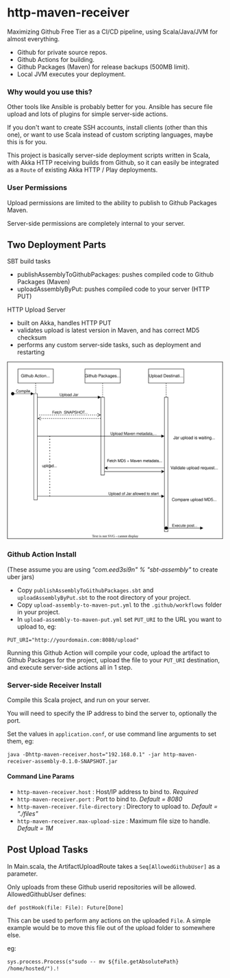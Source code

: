 # http-maven-receiver
Maximizing Github Free Tier as a CI/CD pipeline, using Scala/Java/JVM for almost everything.

- Github for private source repos.
- Github Actions for building.
- Github Packages (Maven) for release backups (500MB limit).
- Local JVM executes your deployment.

### Why would you use this?

Other tools like Ansible is probably better for you. Ansible has secure file upload and lots of plugins for simple server-side actions.

If you don't want to create SSH accounts, install clients (other than this one), or want to use Scala instead of custom scripting languages, maybe this is for you.

This project is basically server-side deployment scripts written in Scala, with Akka HTTP receiving builds from Github, so it can easily be integrated as a `Route` of existing Akka HTTP / Play deployments.


### User Permissions 

Upload permissions are limited to the ability to publish to Github Packages Maven.

Server-side permissions are completely internal to your server.


## Two Deployment Parts

SBT build tasks
- publishAssemblyToGithubPackages: pushes compiled code to Github Packages (Maven)
- uploadAssemblyByPut: pushes compiled code to your server (HTTP PUT)

HTTP Upload Server
- built on Akka, handles HTTP PUT
- validates upload is latest version in Maven, and has correct MD5 checksum
- performs any custom server-side tasks, such as deployment and restarting

![Request Flow](./requests.drawio.svg)

### Github Action Install

(These assume you are using _"com.eed3si9n" % "sbt-assembly"_ to create uber jars)

- Copy `publishAssemblyToGithubPackages.sbt` and `uploadAssemblyByPut.sbt` to the root directory of your project.
- Copy `upload-assembly-to-maven-put.yml` to the `.github/workflows` folder in your project.
- In `upload-assembly-to-maven-put.yml` set `PUT_URI` to the URL you want to upload to, eg:
```
PUT_URI="http://yourdomain.com:8080/upload"
```

Running this Github Action will compile your code, upload the artifact to Github Packages for the project, upload the file to your `PUT_URI` destination, and execute server-side actions all in 1 step.

### Server-side Receiver Install

Compile this Scala project, and run on your server. 

You will need to specify the IP address to bind the server to, optionally the port.

Set the values in `application.conf`, or use command line arguments to set them, eg:
```
java -Dhttp-maven-receiver.host="192.168.0.1" -jar http-maven-receiver-assembly-0.1.0-SNAPSHOT.jar
```
#### Command Line Params

- `http-maven-receiver.host` : Host/IP address to bind to.  _Required_
- `http-maven-receiver.port` : Port to bind to. _Default = 8080_
- `http-maven-receiver.file-directory` : Directory to upload to. _Default = "./files"_
- `http-maven-receiver.max-upload-size` : Maximum file size to handle. _Default = 1M_


## Post Upload Tasks

In Main.scala, the ArtifactUploadRoute takes a `Seq[AllowedGithubUser]` as a parameter.

Only uploads from these Github userid repositories will be allowed.  AllowedGithubUser defines:

```
def postHook(file: File): Future[Done]
```

This can be used to perform any actions on the uploaded `File`.
A simple example would be to move this file out of the upload folder to somewhere else.

eg:
```
sys.process.Process(s"sudo -- mv ${file.getAbsolutePath} /home/hosted/").!
```

